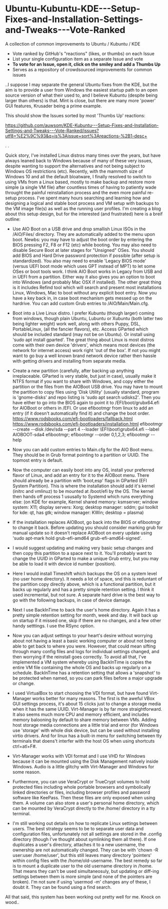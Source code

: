 # Ubuntu-Kubuntu-KDE---Setup-Fixes-and-Installation-Settings-and-Tweaks---Vote-Ranked

A collection of common improvements to Ubuntu / Kubuntu / KDE
* Vote ranked by GitHub's "reactions" (likes, or thumbs) on each Issue
* List your single configuration item as a separate Issue and vote
* **To vote for an Issue, open it, click on the smiley and add a Thumbs Up**
* Serves as a repository of crowdsourced improvements for common issues

..I suppose I may separate the general Ubuntu fixes from the KDE, but the aim is to provide a user from Windows the easiest startup path to an open source version of what their used to, and I believe Kubuntu (despite being larger than others) is that. Mint is close, but there are many more 'power' GUI features, Krusader being a prime example. 

This should show the Issues sorted by most 'Thumbs Up' reactions:

https://github.com/auwsom/KDE-Kubuntu---Setup-Fixes-and-Installation-Settings-and-Tweaks---Vote-Ranked/issues?utf8=%E2%9C%93&q=is%3Aissue+sort%3Areactions-%2B1-desc+

.
.

Quick story, I've installed Linux distros many times over the years, but have always leaned back to Windows because of many of these very issues, despite wanting to support the alternatives and not being subject to Windows OS restrictions (etc). Recently, with the mammoth size of Windows 10 and all the default bloatware, I finally resolved to switch to using VMs from a Linux based, mostly to make backup and restore more simple (a single VM file) after countless times of having to patiently wade throught the painful reinstallation process and the even more painful re-setup process. I've spent many hours searching and learning how and designing a logical and stable boot process and VM setup with backups to the VM image file(s) as well as the running user profiles. I'm creating a blog about this setup design, but for the interested (and frustrated) here is a breif outline:

- Use AIO Boot on a USB drive and drop smallish Linux ISOs in the /AIO/Files/ directory. They are automatically added to the menu upon boot. Newbs: you may have to adjust the boot order by entering the BIOS pressing F2, F8 or F12 (etc) while booting. You may also need to disable Secure Boot at later stages for "Unsigned" OSes. You should add BIOS and Hard Drive password protection if possible (after setup is standardized). You also may need to enable 'Legacy BIOS mode' (versus UEFI boot mode which uses GPT instead of MPT) to let some OSes or boot tools work. I think AIO Boot works in Legacy from USB and in UEFI from a partition. Either way it also gives you an option to boot into Windows (and probably Mac OSX if installed). The other great thing is it includes Refind tool which will search and present most installations Linux, Windows, Mac to boot without any explicit boot entry. Now you have a key back in, in case boot mechanism gets messed up on the hardrive. You can add custom Grub entries to /AIO/Main/Main.cfg.

- Boot into a Live Linux distro. I prefer Kubuntu (though larger) coming from windows, though plain Ubuntu, Lubuntu or Xubuntu (both latter two being lighter weight) work well, along with others Puppy, DSL, PortableLinux, (all the fancier flavors), etc. Access GParted which should be included standard (may not be on Ubuntu). Or install using 'sudo apt install gparted'. The great thing about Linux is most distros come with their own device 'drivers', which means most devices (the network for internet access) work right 'out of the box'. If not you might want to go buy a well known brand network device rather then hassle with getting drivers and installing from separate media.

- Create a new partition (carefully, after backing up anything irreplaceable. GParted is very stable, but just in case), usually make it NTFS format if you want to share with Windows, and copy either the partition or the files from the AIOBoot USB drive. You may have to mount the partition to copy files using 'Disk Utility' (usually standard, program is 'gnome-disks' and repo listing is 'sudo apt search udisks2'. Then you have either to go into the BIOS again to point it to /EFI/boot/grubx64.efi for AIOBoot or others in /EFI. Or use efibootmgr from linux to add an entry (if it doesn't automatically find it) and change the boot order.
https://www.rodsbooks.com/efi-bootloaders/fallback.html
https://www.rodsbooks.com/efi-bootloaders/installation.html
efibootmgr --create --disk /dev/sda --part 4 --loader \\EFI\\boot\\grubx64.efi --label AIOBOOT-sda4
efibootmgr; efibootmgr --order 0,1,2,3; efibootmgr --help

- Now you can add custom entries to Main.cfg for the AIO Boot menu. They should be in Grub format pointing to a partition or UUID. The topmost entry is default.

- Now the computer can easily boot into any OS, install your preferred flavor of Linux, and add an entry for it to the AIOBoot menu. There should already be a partition with 'boot,esp' flags in GParted (EFI System Partition). This is where the installation should add it's kernel (initrc and vmlinuz) to be mounted at /boot/efi by the OS. The kernel then hands off process 1 ususally to Systemd which runs everything else: (on KDE for example, Kernel shared memory: ksmserver; window system: X11; display servers: Xorg; desktop manager: sddm; gui toolkit for kde: qt, has gtk; window manager: KWin; desktop = plasma)  

- If the installation replaces AIOBoot, go back into the BIOS or efibootmgr to change it back. Before updating you should consider marking grub for manual update so it doesn't replace AIOBoot on every update using 'sudo apt-mark hold grub-efi-amd64 grub-efi-amd64-signed'.

- I would suggest updating and making very basic setup changes and then copy this partition to a space next to it. You'll probably want to change the UUID in GParted to make a unique Grub entry, but you may be able to load it with device id number (position). 

- Here I would install Timeshift which backups the OS on a system level (no user home directory). It needs a lot of space, snd this is reduntant of the partition copy directly above, which is a functional partition, but it backs up regularly and has a pretty simple retention setting. I think it used incremental, but not sure. A separate hard drive is the best way to go with the following backups, in case of device damage.

- Next I use BackInTime to back the user's home directory. Again it has a pretty simple retention setting for month, week and day. It will back up on startup if it missed one, skip if there are no changes, and a few other handy setttings. I use the RSync option. 

- Now you can adjust settings to your heart's desire without worrying about not having a least a basic working computer or about not being able to get back to where you were. However, that could mean sifting through many config files and logs for individual settings changed, and then worrying if the reinstall goes correctly. To avoid all that, I've implemented a VM system whereby using BackInTime is copies the entire VM file containing the whole OS and backs up regularly on a schedule. BackInTime has a retention setting that allows a 'snapshot' to be protected when named, so you can park files before a major upgrade or change. 

- I used VirtualBox to start choosing the VDI format, but have found Virt-Manager works better for many reasons. The first is the aweful VBox GUI settings process, it's about 15 clicks just to change a storage media when it has the same UUID. Virt-Manager is by far more straightforward. It also seems much more CPU and memory efficient, and includes memory balooning by default to share memory between VMs. Adding host storage media connections are a little trial and error (for Windows use 'storage' with whole disk device, but can be used without installing virtio drivers. And for linux has a built-in menu for switching between tty terminals that doens't interfer with the host OS when using shortcuts ctrl+atl+F#.

- Virt-Manager works with VDI format and I use VHD for Windows because it can be mounted using the Disk Management natively inside Windows. Audio is a little glitchy with Virt-Manager and Windows for some reason.

- Furthermore, you can use VeraCrypt or TrueCrypt volumes to hold protected files including whole portable browsers and symbolically linked directories or files, including browser profiles and password software like KeePass. Then these files are only exposed when using them. A volume can also store a user's personal home directory, which can be mounted by VeraCrypt directly to the /home/ directory in a tty terminal. 

- I'm still working out details on how to replicate Linux settings between users. The best strategy seems to be to separate user data and configuration files, unfortunately not all settings are stored in the .config directory (though I've thought about symlinking them all there). If one duplicates a user's directory, attaches it to a new username, the ownership are not automatically changed. They can be with 'chown -R user:user /home/user', but this still leaves many directory 'pointers' within config files with the /home/old-username. The best remedy so far is to mount a duplicate user to the old username directory in /home. That means they can't be used simultaneosuly, but updating or diff-ing settings between them is more simple (and none of the pointers are broken). I'm not sure if using 'usermod -m' changes any of these, I doubt it. They can be found using a find search.

All that said, this system has been working out pretty well for me. Knock on wood..





